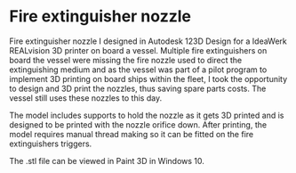 # Fire extinguisher nozzle

Fire extinguisher nozzle I designed in Autodesk 123D Design for a IdeaWerk REALvision 3D printer on board a vessel. Multiple fire extinguishers on board the vessel were missing the fire nozzle used to direct the extinguishing medium and as the vessel was part of a pilot program to implement 3D printing on board ships within the fleet, I took the opportunity to design and 3D print the nozzles, thus saving spare parts costs. The vessel still uses these nozzles to this day.

The model includes supports to hold the nozzle as it gets 3D printed and is designed to be printed with the nozzle orifice down. After printing, the model requires manual thread making so it can be fitted on the fire extinguishers triggers.

The .stl file can be viewed in Paint 3D in Windows 10.
